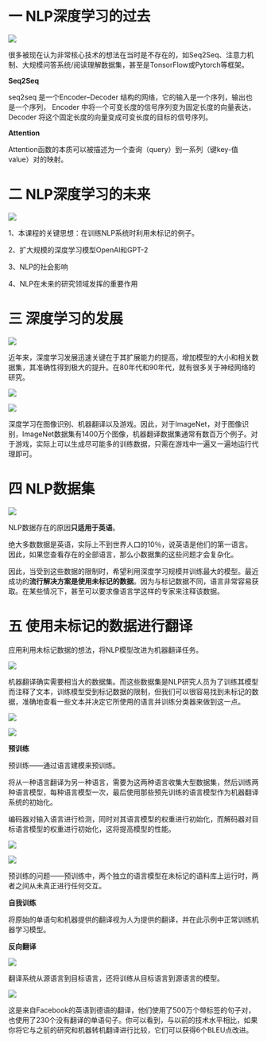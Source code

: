 一 NLP深度学习的过去
====================

![](media/cc8b2e483b89e4e7f585053d9ae16901.png)

很多被现在认为非常核心技术的想法在当时是不存在的，如Seq2Seq、注意力机制、大规模问答系统/阅读理解数据集，甚至是TonsorFlow或Pytorch等框架。

**Seq2Seq**

seq2seq 是一个Encoder–Decoder 结构的网络，它的输入是一个序列，输出也是一个序列，
Encoder 中将一个可变长度的信号序列变为固定长度的向量表达，Decoder
将这个固定长度的向量变成可变长度的目标的信号序列。

**Attention**

Attention函数的本质可以被描述为一个查询（query）到一系列（键key-值value）对的映射。

二 NLP深度学习的未来
====================

![](media/b28cc037a458e62e70e28df3da4db868.png)

1、本课程的关键思想：在训练NLP系统时利用未标记的例子。

2、扩大规模的深度学习模型OpenAl和GPT-2

3、NLP的社会影响

4、NLP在未来的研究领域发挥的重要作用

三 深度学习的发展
=================

![](media/5ccf67442a3c6f56f661544b9718d5be.png)

近年来，深度学习发展迅速关键在于其扩展能力的提高，增加模型的大小和相关数据集，其准确性得到极大的提升。在80年代和90年代，就有很多关于神经网络的研究。

![](media/5b6b327867947bbaacf320e8183363b8.png)

![](media/8b074b58ce68a16643e0e3ba231ced83.png)

深度学习在图像识别、机器翻译以及游戏。因此，对于ImageNet，对于图像识别，ImageNet数据集有1400万个图像，机器翻译数据集通常有数百万个例子。对于游戏，实际上可以生成尽可能多的训练数据，只需在游戏中一遍又一遍地运行代理即可。

四 NLP数据集
============

![](media/00594abd6ebca941e5e33b1d1ecf7242.png)

NLP数据存在的原因**只适用于英语**。

绝大多数数据是英语，实际上不到世界人口的10％，说英语是他们的第一语言。因此，如果您查看存在的全部语言，那么小数据集的这些问题才会复杂化。

因此，当受到这些数据的限制时，希望利用深度学习规模并训练最大的模型。最近成功的**流行解决方案是使用未标记的数据**。因为与标记数据不同，语言非常容易获取。在某些情况下，甚至可以要求像语言学这样的专家来注释该数据。

五 使用未标记的数据进行翻译
===========================

应用利用未标记数据的想法，将NLP模型改进为机器翻译任务。

![](media/f8a9cc51dd30a1550b288b3304e510a4.png)

机器翻译确实需要相当大的数据集。而这些数据集是NLP研究人员为了训练其模型而注释了文本，训练模型受到标记数据的限制，但我们可以很容易找到未标记的数据，准确地查看一些文本并决定它所使用的语言并训练分类器来做到这一点。

![](media/a45da67f31b5f0894dd05ee257c7a457.png)

![](media/9a8bb5e3c768fa5db9036117cc7f75bb.png)

**预训练**

预训练——通过语言建模来预训练。

将从一种语言翻译为另一种语言，需要为这两种语言收集大型数据集，然后训练两种语言模型，每种语言模型一次，最后使用那些预先训练的语言模型作为机器翻译系统的初始化。

编码器对输入语言进行检测，同时对其语言模型的权重进行初始化，而解码器对目标语言模型的权重进行初始化，这将提高模型的性能。

![](media/70bd9c1c9f1b8aeb64495385072364cf.png)

![](media/0c13b354bd2f25497ff75e7433a8db0b.png)

预训练的问题——预训练中，两个独立的语言模型在未标记的语料库上运行时，两者之间从未真正进行任何交互。

**自我训练**

将原始的单语句和机器提供的翻译视为人为提供的翻译，并在此示例中正常训练机器学习模型。

**反向翻译**

![](media/49490589f03b3454efff6aceed677d59.png)

翻译系统从源语言到目标语言，还将训练从目标语言到源语言的模型。

![](media/a963ae4807b619f2b301b9566069f4bc.png)

这是来自Facebook的英语到德语的翻译，他们使用了500万个带标签的句子对，也使用了230个没有翻译的单语句子。你可以看到，与以前的技术水平相比，如果你将它与之前的研究和机器转机翻译进行比较，它们可以获得6个BLEU点改进。
